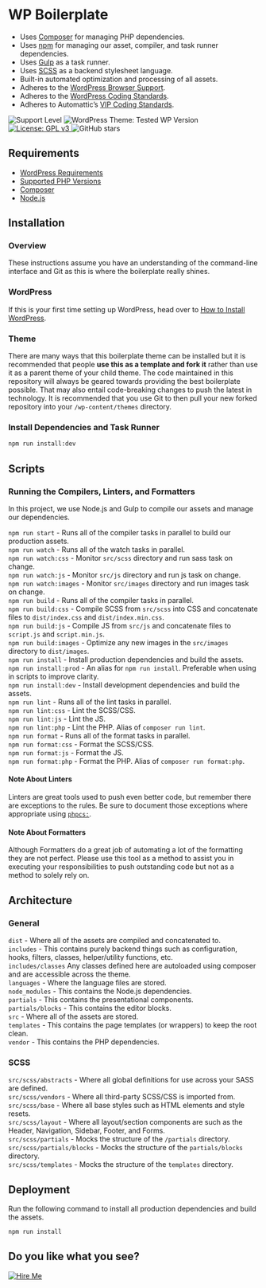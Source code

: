 # WP Boilerplate

- Uses [Composer](https://getcomposer.org/) for managing PHP dependencies.
- Uses [npm](https://www.npmjs.com/) for managing our asset, compiler, and task runner dependencies.
- Uses [Gulp](https://gulpjs.com/) as a task runner.
- Uses [SCSS](https://sass-lang.com/) as a backend stylesheet language.
- Built-in automated optimization and processing of all assets.
- Adheres to the [WordPress Browser Support](https://make.wordpress.org/core/handbook/best-practices/browser-support/).
- Adheres to the [WordPress Coding Standards](https://github.com/WordPress/WordPress-Coding-Standards).
- Adheres to Automattic’s [VIP Coding Standards](https://github.com/Automattic/VIP-Coding-Standards).


![Support Level](https://img.shields.io/badge/support-beta-blueviolet.svg)
![WordPress Theme: Tested WP Version](https://img.shields.io/badge/wordpress-v5.4.1%20tested-brightgreen)
[ ![License: GPL v3](https://img.shields.io/badge/License-GPLv3-blue.svg) ](https://github.com/stephensabatini/WP-Boilerplate/blob/master/LICENSE.md)
![GitHub stars](https://img.shields.io/github/stars/stephensabatini/WP-Boilerplate?style=social)


## Requirements

- [WordPress Requirements](https://wordpress.org/about/requirements/)
- [Supported PHP Versions](https://www.php.net/supported-versions.php)
- [Composer](https://getcomposer.org/download/)
- [Node.js](https://nodejs.org/en/download/)


## Installation

### Overview

These instructions assume you have an understanding of the command-line interface and Git as this is where the boilerplate really shines.


### WordPress

If this is your first time setting up WordPress, head over to [How to Install WordPress](https://wordpress.org/support/article/how-to-install-wordpress/).


### Theme

There are many ways that this boilerplate theme can be installed but it is recommended that people **use this as a template and fork it** rather than use it as a parent theme of your child theme. The code maintained in this repository will always be geared towards providing the best boilerplate possible. That may also entail code-breaking changes to push the latest in technology. It is recommended that you use Git to then pull your new forked repository into your `/wp-content/themes` directory.


### Install Dependencies and Task Runner

```sh
npm run install:dev
```

## Scripts

### Running the Compilers, Linters, and Formatters

In this project, we use Node.js and Gulp to compile our assets and manage our dependencies.

`npm run start` - Runs all of the compiler tasks in parallel to build our production assets.  
`npm run watch` - Runs all of the watch tasks in parallel.  
`npm run watch:css` - Monitor `src/scss` directory and run sass task on change.  
`npm run watch:js` - Monitor `src/js` directory and run js task on change.  
`npm run watch:images` - Monitor `src/images` directory and run images task on change.  
`npm run build` - Runs all of the compiler tasks in parallel.  
`npm run build:css` - Compile SCSS from `src/scss` into CSS and concatenate files to `dist/index.css` and `dist/index.min.css`.  
`npm run build:js` - Compile JS from `src/js` and concatenate files to `script.js` and `script.min.js`.  
`npm run build:images` - Optimize any new images in the `src/images` directory to `dist/images`.  
`npm run install` - Install production dependencies and build the assets.  
`npm run install:prod` - An alias for `npm run install`. Preferable when using in scripts to improve clarity.  
`npm run install:dev` - Install development dependencies and build the assets.  
`npm run lint` - Runs all of the lint tasks in parallel.  
`npm run lint:css` - Lint the SCSS/CSS.  
`npm run lint:js` - Lint the JS.  
`npm run lint:php` - Lint the PHP. Alias of `composer run lint`.  
`npm run format` - Runs all of the format tasks in parallel.  
`npm run format:css` - Format the SCSS/CSS.  
`npm run format:js` - Format the JS.  
`npm run format:php` - Format the PHP. Alias of `composer run format:php`.  


#### Note About Linters

Linters are great tools used to push even better code, but remember there are exceptions to the rules. Be sure to document those exceptions where appropriate using [`phpcs:`](https://github.com/squizlabs/PHP_CodeSniffer/wiki/Advanced-Usage#ignoring-parts-of-a-file).


#### Note About Formatters

Although Formatters do a great job of automating a lot of the formatting they are not perfect. Please use this tool as a method to assist you in executing your responsibilities to push outstanding code but not as a method to solely rely on.


## Architecture

### General

`dist` - Where all of the assets are compiled and concatenated to.  
`includes` - This contains purely backend things such as configuration, hooks, filters, classes, helper/utility functions, etc.  
`includes/classes`  Any classes defined here are autoloaded using composer and are accessible across the theme.  
`languages` - Where the language files are stored.  
`node_modules` - This contains the Node.js dependencies.  
`partials` - This contains the presentational components.  
`partials/blocks` - This contains the editor blocks.  
`src` - Where all of the assets are stored.  
`templates` - This contains the page templates (or wrappers) to keep the root clean.  
`vendor` - This contains the PHP dependencies.


### SCSS

`src/scss/abstracts` - Where all global definitions for use across your SASS are defined.  
`src/scss/vendors` - Where all third-party SCSS/CSS is imported from.  
`src/scss/base` - Where all base styles such as HTML elements and style resets.  
`src/scss/layout` - Where all layout/section components are such as the Header, Navigation, Sidebar, Footer, and Forms.  
`src/scss/partials` - Mocks the structure of the `/partials` directory.  
`src/scss/partials/blocks` -   Mocks the structure of the `partials/blocks` directory.  
`src/scss/templates` -  Mocks the structure of the `templates` directory.


## Deployment

Run the following command to install all production dependencies and build the assets.

```sh
npm run install
```


## Do you like what you see?

[ ![Hire Me](https://storage.cloud.google.com/stephensabatini/stephen-sabatini-version-control-banner.jpg) ](https://stephensabatini.com)
